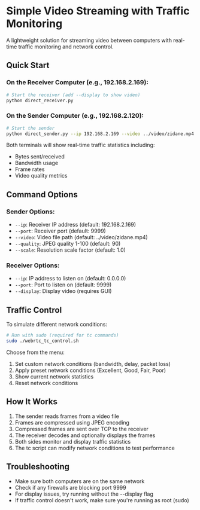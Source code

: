 # Simple Video Streaming with Traffic Monitoring

A lightweight solution for streaming video between computers with real-time traffic monitoring and network control.

## Quick Start

### On the Receiver Computer (e.g., 192.168.2.169):

```bash
# Start the receiver (add --display to show video)
python direct_receiver.py
```

### On the Sender Computer (e.g., 192.168.2.120):

```bash
# Start the sender
python direct_sender.py --ip 192.168.2.169 --video ../video/zidane.mp4
```

Both terminals will show real-time traffic statistics including:
- Bytes sent/received
- Bandwidth usage
- Frame rates
- Video quality metrics

## Command Options

### Sender Options:
- `--ip`: Receiver IP address (default: 192.168.2.169)
- `--port`: Receiver port (default: 9999)
- `--video`: Video file path (default: ../video/zidane.mp4)
- `--quality`: JPEG quality 1-100 (default: 90)
- `--scale`: Resolution scale factor (default: 1.0)

### Receiver Options:
- `--ip`: IP address to listen on (default: 0.0.0.0)
- `--port`: Port to listen on (default: 9999)
- `--display`: Display video (requires GUI)

## Traffic Control

To simulate different network conditions:

```bash
# Run with sudo (required for tc commands)
sudo ./webrtc_tc_control.sh
```

Choose from the menu:
1. Set custom network conditions (bandwidth, delay, packet loss)
2. Apply preset network conditions (Excellent, Good, Fair, Poor)
3. Show current network statistics
4. Reset network conditions

## How It Works

1. The sender reads frames from a video file
2. Frames are compressed using JPEG encoding
3. Compressed frames are sent over TCP to the receiver
4. The receiver decodes and optionally displays the frames
5. Both sides monitor and display traffic statistics
6. The tc script can modify network conditions to test performance

## Troubleshooting

- Make sure both computers are on the same network
- Check if any firewalls are blocking port 9999
- For display issues, try running without the --display flag
- If traffic control doesn't work, make sure you're running as root (sudo)